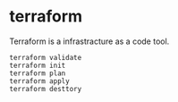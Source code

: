 # terraform
Terraform is a infrastracture as a code tool.
```
terraform validate
terraform init
terraform plan
terraform apply
terraform desttory

```
